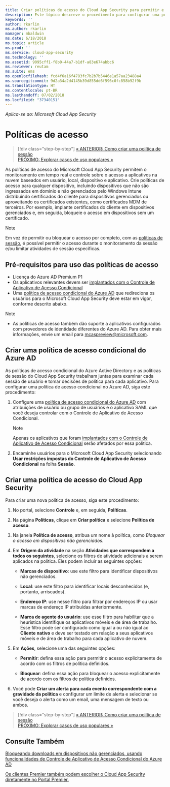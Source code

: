 ```yaml
---
title: Criar políticas de acesso do Cloud App Security para permitir e bloquear o acesso | Microsoft Docs
description: Este tópico descreve o procedimento para configurar uma política de acesso do Controle de Aplicativo de Acesso Condicional do Cloud App Security para permitir e bloquear o acesso a aplicativos conectados por meio do Azure AD usando os recursos de proxy reverso.
keywords: ''
author: rkarlin
ms.author: rkarlin
manager: mbaldwin
ms.date: 6/18/2018
ms.topic: article
ms.prod: ''
ms.service: cloud-app-security
ms.technology: ''
ms.assetid: 9095cff1-f8b0-44a7-b1df-a83e674abbc6
ms.reviewer: reutam
ms.suite: ems
ms.openlocfilehash: fcd4f6a16f4783fc7b2b7b5446e1a57aa23488a4
ms.sourcegitcommit: 9d2a34a2d4145b39d855dd6f596c0fc858b92f9b
ms.translationtype: HT
ms.contentlocale: pt-BR
ms.lasthandoff: 07/02/2018
ms.locfileid: "37340151"
---
```

*Aplica-se ao: Microsoft Cloud App Security*

# <a name="access-policies"></a>Políticas de acesso 



>[!div class="step-by-step"]
[« ANTERIOR: Como criar uma política de sessão](session-policy-aad.md)<br>
[PRÓXIMO: Explorar casos de uso populares »](use-case-proxy-block-session-aad.md)


As políticas de acesso do Microsoft Cloud App Security permitem o monitoramento em tempo real e controle sobre o acesso a aplicativos na nuvem baseados em usuário, local, dispositivo e aplicativo. Crie políticas de acesso para qualquer dispositivo, incluindo dispositivos que não são ingressados em domínio e não gerenciados pelo Windows Intune distribuindo certificados do cliente para dispositivos gerenciados ou aproveitando os certificados existentes, como certificados MDM de terceiros. Por exemplo, implante certificados do cliente em dispositivos gerenciados e, em seguida, bloqueie o acesso em dispositivos sem um certificado. 

> [!NOTE]
> Em vez de permitir ou bloquear o acesso por completo, com as [políticas de sessão](session-policy-aad.md), é possível permitir o acesso durante o monitoramento da sessão e/ou limitar atividades de sessão específicas. 

## <a name="prerequisites-to-using-access-policies"></a>Pré-requisitos para uso das políticas de acesso

- Licença do Azure AD Premium P1
- Os aplicativos relevantes devem ser [implantados com o Controle de Aplicativo de Acesso Condicional](proxy-deployment-aad.md)
- Uma [política de acesso condicional do Azure AD](https://docs.microsoft.com/azure/active-directory/active-directory-conditional-access-azure-portal) que redireciona os usuários para o Microsoft Cloud App Security deve estar em vigor, conforme descrito abaixo.

> [!NOTE]
> - As políticas de acesso também dão suporte a aplicativos configurados com provedores de identidade diferentes do Azure AD. Para obter mais informações, envie um email para mcaspreview@microsoft.com.

## <a name="create-an-azure-ad-conditional-access-policy"></a>Criar uma política de acesso condicional do Azure AD

As políticas de acesso condicional do Azure Active Directory e as políticas de sessão do Cloud App Security trabalham juntas para examinar cada sessão de usuário e tomar decisões de política para cada aplicativo. Para configurar uma política de acesso condicional no Azure AD, siga este procedimento:

1. Configure uma [política de acesso condicional do Azure AD](https://docs.microsoft.com/azure/active-directory/active-directory-conditional-access-azure-portal) com atribuições de usuário ou grupo de usuários e o aplicativo SAML que você deseja controlar com o Controle de Aplicativo de Acesso Condicional. 

   > [!NOTE]
   > Apenas os aplicativos que foram [implantados com o Controle de Aplicativo de Acesso Condicional](proxy-deployment-aad.md) serão afetados por essa política.

2. Encaminhe usuários para o Microsoft Cloud App Security selecionando **Usar restrições impostas do Controle de Aplicativo de Acesso Condicional** na folha **Sessão**.
 
## <a name="create-a-cloud-app-security-access-policy"></a>Criar uma política de acesso do Cloud App Security 

Para criar uma nova política de acesso, siga este procedimento:

1. No portal, selecione **Controle** e, em seguida, **Políticas**.
2. Na página **Políticas**, clique em **Criar política** e selecione **Política de acesso**.  

3. Na janela **Política de acesso**, atribua um nome à política, como *Bloquear o acesso em dispositivos não gerenciados*.

4. Em **Origem da atividade** na seção **Atividades que correspondem a todos os seguintes**, selecione os filtros de atividade adicionais a serem aplicados na política. Eles podem incluir as seguintes opções: 
     
   - **Marcas de dispositivo**: use este filtro para identificar dispositivos não gerenciados.

   - **Local**: use este filtro para identificar locais desconhecidos (e, portanto, arriscados). 

   - **Endereço IP**: use nesse filtro para filtrar por endereços IP ou usar marcas de endereço IP atribuídas anteriormente. 

   - **Marca de agente do usuário**: use esse filtro para habilitar que a heurística identifique os aplicativos móveis e de área de trabalho. Esse filtro pode ser configurado como igual a ou não igual ao **Cliente nativo** e deve ser testado em relação a seus aplicativos móveis e de área de trabalho para cada aplicativo de nuvem.
  
5. Em **Ações**, selecione uma das seguintes opções: 

    - **Permitir**: defina essa ação para permitir o acesso explicitamente de acordo com os filtros de política definidos.

    - **Bloquear**: defina essa ação para bloquear o acesso explicitamente de acordo com os filtros de política definidos. 

6. Você pode **Criar um alerta para cada evento correspondente com a gravidade da política** e configurar um limite de alerta e selecionar se você deseja o alerta como um email, uma mensagem de texto ou ambos.



>[!div class="step-by-step"]
[« ANTERIOR: Como criar uma política de sessão](session-policy-aad.md)<br>
[PRÓXIMO: Explorar casos de uso populares »](use-case-proxy-block-session-aad.md)

 
## <a name="see-also"></a>Consulte Também  
[Bloqueando downloads em dispositivos não gerenciados, usando funcionalidades de Controle de Aplicativo de Acesso Condicional do Azure AD](use-case-proxy-block-session-aad.md)   

[Os clientes Premier também podem escolher o Cloud App Security diretamente no Portal Premier.](https://premier.microsoft.com/)  
  
  